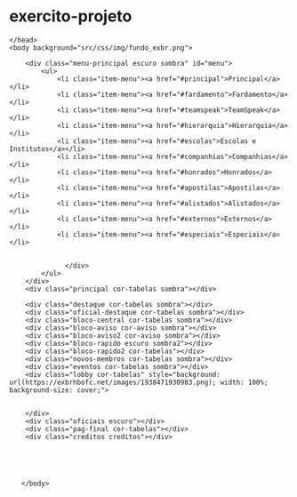 # exercito-projeto
<html>
    <head>
<title>Exército Brasileiro Habbo</title>
<meta charset="UTF-8">
<link rel="stylesheet" href="src/css/temas.css">
<link rel="stylesheet" href="src/css/elementos.css">
<link rel="stylesheet" href="src/css/scripts/main.js">

    </head>
    <body background="src/css/img/fundo_exbr.png">
        
        <div class="menu-principal escuro sombra" id="menu">
            <ul>
                <li class="item-menu"><a href="#principal">Principal</a></li>
                <li class="item-menu"><a href="#fardamento">Fardamento</a></li>
                <li class="item-menu"><a href="#teamspeak">TeamSpeak</a></li>
                <li class="item-menu"><a href="#hierarquia">Hierarquia</a></li>
                <li class="item-menu"><a href="#escolas">Escolas e Institutos</a></li>
                <li class="item-menu"><a href="#companhias">Companhias</a></li>
                <li class="item-menu"><a href="#honrados">Honrados</a></li>
                <li class="item-menu"><a href="#apostilas">Apostilas</a></li>
                <li class="item-menu"><a href="#alistados">Alistados</a></li>
                <li class="item-menu"><a href="#externos">Externos</a></li>
                <li class="item-menu"><a href="#especiais">Especiais</a></li>
                                 
                  
                  </div>
            </ul>
        </div>
        <div class="principal cor-tabelas sombra"></div>
<div class="separador"></div>

        <div class="destaque cor-tabelas sombra"></div>
        <div class="oficial-destaque cor-tabelas sombra"></div>
        <div class="bloco-central cor-tabelas sombra"></div>
        <div class="bloco-aviso cor-aviso sombra"></div>
        <div class="bloco-aviso2 cor-aviso sombra"></div>
        <div class="bloco-rapido escuro sombra2"></div>
        <div class="bloco-rapido2 cor-tabelas"></div>
        <div class="novos-membros cor-tabelas sombra"></div>
        <div class="eventos cor-tabelas sombra"></div>
        <div class="lobby cor-tabelas" style="background: url(https://exbrhbofc.net/images/1938471930983.png); width: 100%; background-size: cover;">
            

        </div>
        <div class="oficiais escuro"></div>
        <div class="pag-final cor-tabelas"></div>
        <div class="creditos creditos"></div>
        
       

        
        
       </body>

</html>
